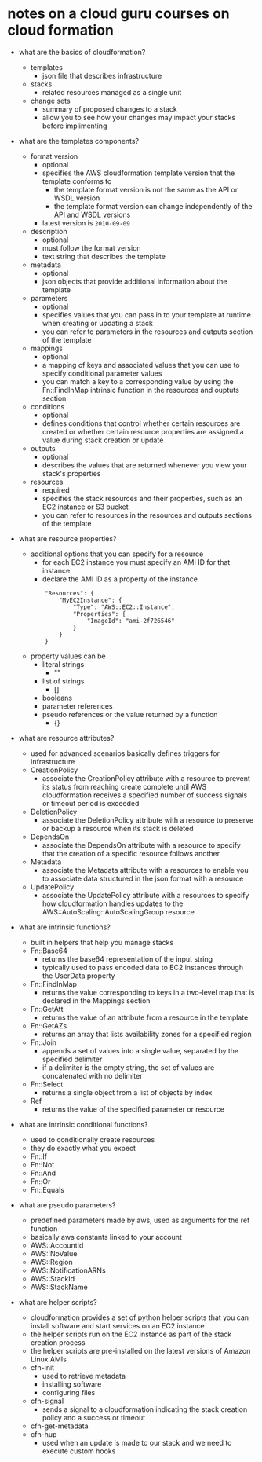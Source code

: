 # notes on a cloud guru courses on cloud formation

* what are the basics of cloudformation?
    * templates
        * json file that describes infrastructure
    * stacks
        * related resources managed as a single unit
    * change sets
        * summary of proposed changes to a stack
        * allow you to see how your changes may impact your stacks before implimenting
        
* what are the templates components?
    * format version
        * optional
        * specifies the AWS cloudformation template version that the template conforms to
            * the template format version is not the same as the API or WSDL version
            * the template format version can change independently of the API and WSDL versions
        * latest version is `2010-09-09`
    * description
        * optional
        * must follow the format version
        * text string that describes the template 
    * metadata
        * optional
        * json objects that provide additional information about the template
    * parameters
        * optional
        * specifies values that you can pass in to your template at runtime when creating or updating a stack
        * you can refer to parameters in the resources and outputs section of the template
    * mappings
        * optional
        * a mapping of keys and associated values that you can use to specify conditional parameter values
        * you can match a key to a corresponding value by using the Fn::FindInMap intrinsic function in the resources and ouptuts section
    * conditions
        * optional
        * defines conditions that control whether certain resources are created or whether certain resource properties are assigned a value during stack creation or update
    * outputs
        * optional
        * describes the values that are returned whenever you view your stack's properties
    * resources
        * required
        * specifies the stack resources and their properties, such as an EC2 instance or S3 bucket 
        * you can refer to resources in the resources and outputs  sections of the template        

* what are resource properties?
    * additional options that you can specify for a resource 
        * for each EC2 instance you must specify an AMI ID for that instance
        * declare the AMI ID as a property of the instance
        ```
            "Resources": {
                "MyEC2Instance": {
                    "Type": "AWS::EC2::Instance",
                    "Properties": {
                        "ImageId": "ami-2f726546"
                    }
                }
            }
        ```
    * property values can be
        * literal strings
            * ""
        * list of strings
            * []
        * booleans
        * parameter references
        * pseudo references or the value returned by a function
            * {}

* what are resource attributes?
    * used for advanced scenarios basically defines triggers for infrastructure
    * CreationPolicy
        * associate the CreationPolicy attribute with a resource to prevent its status from reaching create complete until AWS cloudformation receives a specified number of success signals or timeout period is exceeded
    * DeletionPolicy
        * associate the DeletionPolicy attribute with a resource to preserve or backup a resource when its stack is deleted
    * DependsOn
        * associate the DependsOn attribute with a resource to specify that the creation of a specific resource follows another
    * Metadata
        * associate the Metadata attribute with a resources to enable you to associate data structured in the json format with a resource 
    * UpdatePolicy
        * associate the UpdatePolicy attribute with a resources to specify how cloudformation handles updates to the AWS::AutoScaling::AutoScalingGroup resource

* what are intrinsic functions?
    * built in helpers that help you manage stacks
    * Fn::Base64
        * returns the base64 representation of the input string 
        * typically used to pass encoded data to EC2 instances through the UserData property
    * Fn::FindInMap
        * returns the value corresponding to keys in a two-level map that is declared in the Mappings section
    * Fn::GetAtt
        * returns the value of an attribute from a resource in the template
    * Fn::GetAZs
        * returns an array that lists availability zones for a specified region
    * Fn::Join
        * appends a set of values into a single value, separated by the specified delimiter
        * if a delimiter is the empty string, the set of values are concatenated with no delimiter
    * Fn::Select
        * returns a single object from a list of objects by index
    * Ref
        * returns the value of the specified parameter or resource

* what are intrinsic conditional functions?
    * used to conditionally create resources
    * they do exactly what you expect
    * Fn::If
    * Fn::Not
    * Fn::And
    * Fn::Or
    * Fn::Equals
    
* what are pseudo parameters?
    * predefined parameters made by aws, used as arguments for the ref function
    * basically aws constants linked to your account
    * AWS::AccountId
    * AWS::NoValue
    * AWS::Region
    * AWS::NotificationARNs
    * AWS::StackId
    * AWS::StackName

* what are helper scripts?
    * cloudformation provides a set of python helper scripts that you can install software and start services on an EC2 instance
    * the helper scripts run on the EC2 instance as part of the stack creation process    
    * the helper scripts are pre-installed on the latest versions of Amazon Linux AMIs
    * cfn-init
        * used to retrieve metadata
        * installing software
        * configuring files
    * cfn-signal
        * sends a signal to a cloudformation indicating the stack creation policy and a success or timeout
    * cfn-get-metadata
    * cfn-hup
        * used when an update is made to our stack and we need to execute custom hooks









